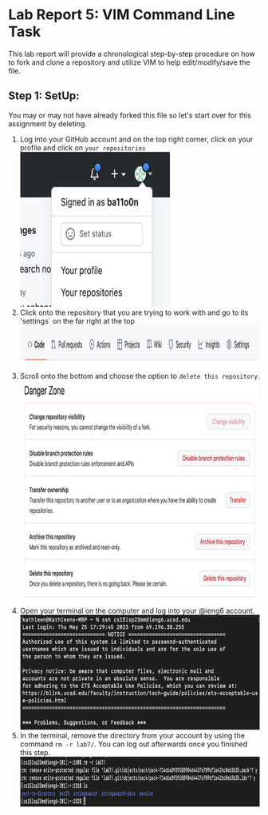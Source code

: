 # Lab Report 5: VIM Command Line Task 
This lab report will provide a chronological step-by-step procedure on how to fork and clone a repository and utilize VIM to help edit/modify/save the file. 

## Step 1: SetUp:
You may or may not have already forked this file so let's start over for this assignment by deleting. 
1. Log into your GitHub account and on the top right corner, click on your profile and click on `your repositories` <br /> <img src="step1_1.png" width="300" height="310"/>
2. Click onto the repository that you are trying to work with and go to its 'settings` on the far right at the top <br /> <img src="step1_2.png" width="800" height="90"/>
3. Scroll onto the bottom and choose the option to `delete this repository`.  <br /> <img src="step1_3.png" width="700" height="450"/>
4. Open your terminal on the computer and log into your @ieng6 account. <br /> <img src="step1_4.png" width="500" height="230"/>
5. In the terminal, remove the directory from your account by using the command `rm -r lab7/`. You can log out afterwards once you finished this step. <br /> <img src="Step1_5.png" width="800" height="100"/> 
